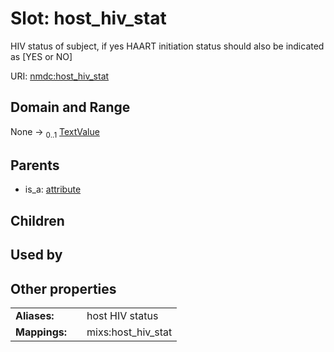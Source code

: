 
# Slot: host_hiv_stat


HIV status of subject, if yes HAART initiation status should also be indicated as [YES or NO]

URI: [nmdc:host_hiv_stat](https://microbiomedata/meta/host_hiv_stat)


## Domain and Range

None &#8594;  <sub>0..1</sub> [TextValue](TextValue.md)

## Parents

 *  is_a: [attribute](attribute.md)

## Children


## Used by


## Other properties

|  |  |  |
| --- | --- | --- |
| **Aliases:** | | host HIV status |
| **Mappings:** | | mixs:host_hiv_stat |

